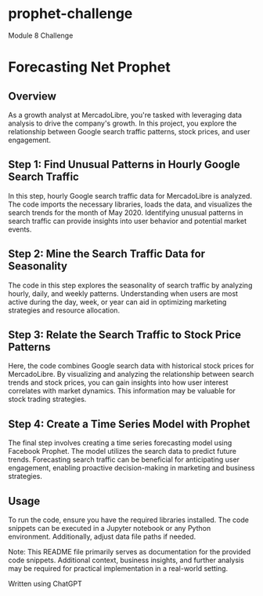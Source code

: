 # prophet-challenge
Module 8 Challenge
# Forecasting Net Prophet

## Overview

As a growth analyst at MercadoLibre, you're tasked with leveraging data analysis to drive the company's growth. In this project, you explore the relationship between Google search traffic patterns, stock prices, and user engagement.

## Step 1: Find Unusual Patterns in Hourly Google Search Traffic

In this step, hourly Google search traffic data for MercadoLibre is analyzed. The code imports the necessary libraries, loads the data, and visualizes the search trends for the month of May 2020. Identifying unusual patterns in search traffic can provide insights into user behavior and potential market events.

## Step 2: Mine the Search Traffic Data for Seasonality

The code in this step explores the seasonality of search traffic by analyzing hourly, daily, and weekly patterns. Understanding when users are most active during the day, week, or year can aid in optimizing marketing strategies and resource allocation.

## Step 3: Relate the Search Traffic to Stock Price Patterns

Here, the code combines Google search data with historical stock prices for MercadoLibre. By visualizing and analyzing the relationship between search trends and stock prices, you can gain insights into how user interest correlates with market dynamics. This information may be valuable for stock trading strategies.

## Step 4: Create a Time Series Model with Prophet

The final step involves creating a time series forecasting model using Facebook Prophet. The model utilizes the search data to predict future trends. Forecasting search traffic can be beneficial for anticipating user engagement, enabling proactive decision-making in marketing and business strategies.

## Usage

To run the code, ensure you have the required libraries installed. The code snippets can be executed in a Jupyter notebook or any Python environment. Additionally, adjust data file paths if needed.

Note: This README file primarily serves as documentation for the provided code snippets. Additional context, business insights, and further analysis may be required for practical implementation in a real-world setting.

Written using ChatGPT
